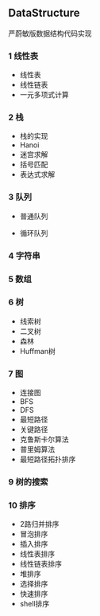 ## DataStructure

严蔚敏版数据结构代码实现

### 1 线性表

- 线性表
- 线性链表
- 一元多项式计算

### 2 栈

- 栈的实现
- Hanoi
- 迷宫求解
- 括号匹配
- 表达式求解

### 3 队列

- 普通队列

- 循环队列

### 4 字符串

### 5 数组

### 6 树

- 线索树
- 二叉树
- 森林 
- Huffman树

### 7 图

- 连接图
- BFS
- DFS
- 最短路径
- 关键路径
- 克鲁斯卡尔算法
- 普里姆算法
- 最短路径拓扑排序

### 9 树的搜索

### 10 排序

- 2路归并排序
- 冒泡排序
- 插入排序
- 线性表排序
- 线性链表排序
- 堆排序
- 选择排序
- 快速排序
- shell排序










